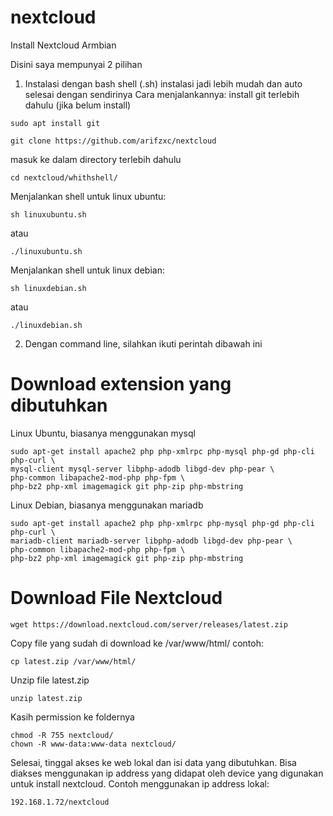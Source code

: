 # nextcloud
Install Nextcloud Armbian

Disini saya mempunyai 2 pilihan
1. Instalasi dengan bash shell (.sh) instalasi jadi lebih mudah dan
   auto selesai dengan sendirinya
Cara menjalankannya:
install git terlebih dahulu (jika belum install)
```
sudo apt install git
```
```
git clone https://github.com/arifzxc/nextcloud
```
masuk ke dalam directory terlebih dahulu
```
cd nextcloud/whithshell/
```
Menjalankan shell untuk linux ubuntu:
```
sh linuxubuntu.sh
```
atau
```
./linuxubuntu.sh
```
Menjalankan shell untuk linux debian:
```
sh linuxdebian.sh
```
atau
```
./linuxdebian.sh
```

2. Dengan command line, silahkan ikuti perintah dibawah ini 

# Download extension yang dibutuhkan 
Linux Ubuntu, biasanya menggunakan mysql

```
sudo apt-get install apache2 php php-xmlrpc php-mysql php-gd php-cli php-curl \
mysql-client mysql-server libphp-adodb libgd-dev php-pear \
php-common libapache2-mod-php php-fpm \
php-bz2 php-xml imagemagick git php-zip php-mbstring  
```

Linux Debian, biasanya menggunakan mariadb
```
sudo apt-get install apache2 php php-xmlrpc php-mysql php-gd php-cli php-curl \
mariadb-client mariadb-server libphp-adodb libgd-dev php-pear \
php-common libapache2-mod-php php-fpm \
php-bz2 php-xml imagemagick git php-zip php-mbstring
```

# Download File Nextcloud
```
wget https://download.nextcloud.com/server/releases/latest.zip
```
Copy file yang sudah di download ke /var/www/html/
contoh:
```
cp latest.zip /var/www/html/
```
Unzip file latest.zip
```
unzip latest.zip
```
Kasih permission ke foldernya
```
chmod -R 755 nextcloud/
chown -R www-data:www-data nextcloud/
```

Selesai, tinggal akses ke web lokal dan isi data yang dibutuhkan.
Bisa diakses menggunakan ip address yang didapat oleh device yang digunakan untuk install nextcloud.
Contoh menggunakan ip address lokal:
```
192.168.1.72/nextcloud
```
